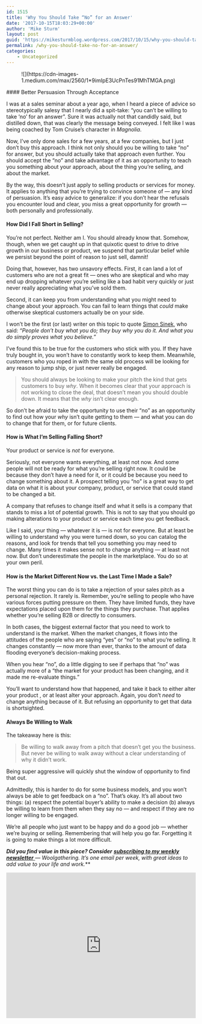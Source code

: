 ```yaml
---
id: 1515
title: 'Why You Should Take “No” for an Answer'
date: '2017-10-15T18:03:29+00:00'
author: 'Mike Sturm'
layout: post
guid: 'https://mikesturmblog.wordpress.com/2017/10/15/why-you-should-take-no-for-an-answer/'
permalink: /why-you-should-take-no-for-an-answer/
categories:
    - Uncategorized
---
```


<figure>![](https://cdn-images-1.medium.com/max/2560/1*9imIpE3UcPnTes91MhTMGA.png)</figure>#### Better Persuasion Through Acceptance

I was at a sales seminar about a year ago, when I heard a piece of advice so stereotypically salesy that I nearly did a spit-take: “you can’t be willing to take ‘no’ for an answer”. Sure it was actually not that candidly said, but distilled down, that was clearly the message being conveyed. I felt like I was being coached by Tom Cruise’s character in *Magnolia*.

Now, I’ve only done sales for a few years, at a few companies, but I just don’t buy this approach. I think not only should you be willing to take “no” for answer, but you should actually take that approach even further. You should accept the “no” and take advantage of it as an opportunity to teach you something about your approach, about the thing you’re selling, and about the market.

By the way, this doesn’t just apply to selling products or services for money. It applies to anything that you’re trying to convince someone of — any kind of persuasion. It’s easy advice to generalize: if you don’t hear the refusals you encounter loud and clear, you miss a great opportunity for growth — both personally and professionally.

#### How Did I Fall Short in Selling?

You’re not perfect. Neither am I. You should already know that. Somehow, though, when we get caught up in that quixotic quest to drive to drive growth in our business or product, we suspend that particular belief while we persist beyond the point of reason to just sell, damnit!

Doing that, however, has two unsavory effects. First, it can land a lot of customers who are not a great fit — ones who are skeptical and who may end up dropping whatever you’re selling like a bad habit very quickly or just never really appreciating what you’ve sold them.

Second, it can keep you from understanding what you might need to change about your approach. You can fail to learn things that *could* make otherwise skeptical customers actually be on your side.

I won’t be the first (or last) writer on this topic to quote [Simon Sinek](http://amzn.to/2gdSNKw), who said: *“People don’t buy what you do; they buy why you do it. And what you do simply proves what you believe.”*

I’ve found this to be true for the customers who stick with you. If they have truly bought in, you won’t have to constantly work to keep them. Meanwhile, customers who you roped in with the same old process will be looking for any reason to jump ship, or just never really be engaged.

> You should always be looking to make your pitch the kind that gets customers to buy *why*. When it becomes clear that your approach is not working to close the deal, that doesn’t mean you should double down. It means that the *why* isn’t clear enough.

So don’t be afraid to take the opportunity to use their “no” as an opportunity to find out how your *why* isn’t quite getting to them — and what you can do to change that for them, or for future clients.

#### How is What I’m Selling Falling Short?

Your product or service is *not* for everyone.

Seriously, not everyone wants everything, at least not now. And some people will not be ready for what you’re selling right now. It could be because they don’t have a need for it, or it could be because you need to change something about it. A prospect telling you “no” is a great way to get data on what it is about your company, product, or service that could stand to be changed a bit.

A company that refuses to change itself and what it sells is a company that stands to miss a lot of potential growth. This is not to say that you should go making alterations to your product or service each time you get feedback.

Like I said, your thing — whatever it is — is not for everyone. But at least be willing to understand why you were turned down, so you can catalog the reasons, and look for trends that tell you something you may need to change. Many times it makes sense not to change anything — at least not now. But don’t underestimate the people in the marketplace. You do so at your own peril.

#### How is the Market Different Now vs. the Last Time I Made a Sale?

The worst thing you can do is to take a rejection of your sales pitch as a personal rejection. It rarely is. Remember, you’re selling to people who have various forces putting pressure on them. They have limited funds, they have expectations placed upon them for the things they purchase. That applies whether you’re selling B2B or directly to consumers.

In both cases, the biggest external factor that you need to work to understand is the market. When the market changes, it flows into the attitudes of the people who are saying “yes” or “no” to what you’re selling. It changes constantly — now more than ever, thanks to the amount of data flooding everyone’s decision-making process.

When you hear “no”, do a little digging to see if perhaps that “no” was actually more of a “the market for your product has been changing, and it made me re-evaluate things.”

You’ll want to understand how that happened, and take it back to either alter your product , or at least alter your approach. Again, you don’t *need* to change anything because of it. But refusing an opportunity to get that data is shortsighted.

#### Always Be Willing to Walk

The takeaway here is this:

> Be willing to walk away from a pitch that doesn’t get you the business. But never be willing to walk away without a clear understanding of why it didn’t work.

Being super aggressive will quickly shut the window of opportunity to find that out.

Admittedly, this is harder to do for some business models, and you won’t always be able to get feedback on a “no”. That’s okay. It’s all about two things: (a) respect the potential buyer’s ability to make a decision (b) always be willing to learn from them when they say no — and respect if they are no longer willing to be engaged.

We’re all people who just want to be happy and do a good job — whether we’re buying or selling. Remembering that will help you go far. Forgetting it is going to make things a lot more difficult.

***Did you find value in this piece? Consider*** [***subscribing to my weekly newsletter*** ](http://eepurl.com/cTUcBP)***—* Woolgathering*. It’s one email per week, with great ideas to add value to your life and work.***

<iframe class="wp-embedded-content" data-secret="MNTHMOKyD0" frameborder="0" height="386" loading="lazy" sandbox="allow-scripts" scrolling="no" security="restricted" src="https://upscri.be/f/61f5e9?as_embed=true#?secret=MNTHMOKyD0" title="Subscribe to Woolgathering" width="100%"></iframe>